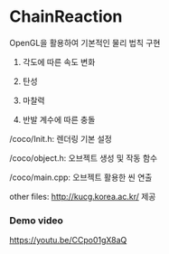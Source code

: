 # ChainReaction

OpenGL을 활용하여 기본적인 물리 법칙 구현

1. 각도에 따른 속도 변화


2. 탄성


3. 마찰력


4. 반발 계수에 따른 충돌


/coco/Init.h: 렌더링 기본 설정

/coco/object.h: 오브젝트 생성 및 작동 함수

/coco/main.cpp: 오브젝트 활용한 씬 연출


other files: http://kucg.korea.ac.kr/ 제공

### Demo video
https://youtu.be/CCpo01gX8aQ
